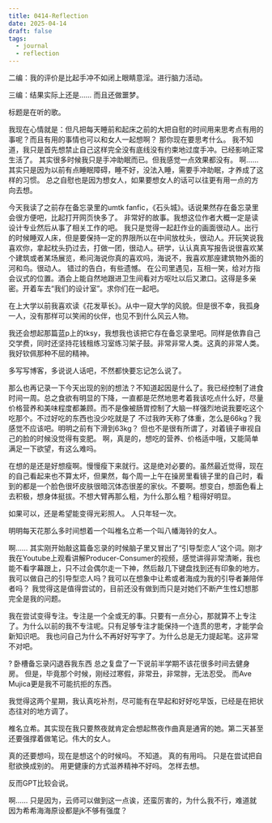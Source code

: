 ```yaml
---
title: 0414-Reflection
date: 2025-04-14
draft: false
tags:
  - journal
  - reflection
---
```

二编：我的评价是比起手冲不如闭上眼睛意淫。进行脑力活动。

三编：结果实际上还是…… 而且还做噩梦。  

标题是在听的歌。

<!--more-->

我现在心情就是：但凡把每天睡前和起床之前的大把自慰的时间用来思考点有用的事呢？而且有用的事情也可以和女人一起想啊？
那你现在要思考什么。
我不知道，我只是首先想禁止自己这样完全没有底线没有约束地过度手冲。已经影响正常生活了。
其实很多时候我只是手冲助眠而已。但我感觉一点效果都没有。
啊…… 其实只是因为以前有点睡眠障碍，睡不好，没法入睡，需要手冲助眠，才养成了这样的习惯。
总之自慰也是因为想女人，如果要想女人的话可以往更有用一点的方向去想。

今天我读了之前存在备忘录里的umtk fanfic，《石头城》。话说果然存在备忘录里会很方便吧，比起打开网页快多了。
非常好的故事。我想这位作者大概一定是读设计专业然后从事了相关工作的吧。
我只是觉得一起赶作业的画面很动人。出行的时候睡双人床，但是要保持一定的界限所以在中间放枕头，很动人。开玩笑说我喜欢你，拿起枕头扔过去，打做一团，很动人。研学，认认真真写报告说很喜欢某个建筑或者某场展览，希问海说你真的喜欢吗，海说不，我喜欢那座建筑物外面的河和鸟。很动人。
错过的告白，有些遗憾。
在公司里遇见，互相一笑，给对方指会议式的位置。酒会上能自然地跟进卫生间看对方呕吐以后又漱口。这得是多亲密。开着车去“我们的设计室”。求你们在一起吧。

在上大学以前我喜欢读《花发草长》。从中一窥大学的风貌。但是很不幸，我孤身一人，没有那样可以笑闹的伙伴，也见不到什么风云人物。

我还会想起那篇蓝p上的tksy，我想我也该把它存在备忘录里吧。同样是依靠自己交学费，同时还坚持花钱租练习室练习架子鼓。非常非常人类。这真的非常人类。我好钦佩那种不屈的精神。

多写写博客，多说说人话吧，不然都快要忘记怎么说了。

那么也再记录一下今天出现的别的想法？不知道起因是什么了。我已经控制了进食时间一周。总之食欲有明显的下降，一直都是茫然地思考着我该吃点什么好，尽量价格营养和美味程度都兼顾。而不是像被肠胃控制了大脑一样强烈地说我要吃这个吃那个。不过好吃的东西也没少吃就是了
不过我昨天称了体重，怎么是66kg？我感觉不应该吧。明明之前有下滑到63kg？ 但也不是很有所谓了，对着镜子审视自己的脸的时候没觉得有变肥。
啊，真是的，想吃的营养、价格适中哦，又能简单满足一下欲望，有这么难吗。

在想的是还是好想瘦啊。慢慢瘦下来就行。这是绝对必要的。虽然最近觉得，现在的自己看起来也不算太坏，但果然，每个周一上午在操房里看镜子里的自己时，看到的都是一个脸色很坏皮肤很暗沉体态很差的家伙。不要啊。想变白，想面色看上去积极，想身体挺拔。不想大臂再那么粗，为什么那么粗？粗得好明显。

如果可以，还是希望能变得光彩照人。
人只年轻一次。

明明每天花那么多时间想着一个叫椎名立希一个叫八幡海铃的女人。

啊…… 其实刚开始敲这篇备忘录的时候脑子里又冒出了“引导型恋人”这个词。刚才我在Youtube上观看讲解Producer-Consumer的视频，感觉讲得非常清晰，我也能不看字幕跟上，只不过会偶尔走一下神，然后敲几下键盘找到还有印象的地方。
我可以做自己的引导型恋人吗？我可以在想象中让希或者海成为我的引导者兼陪伴者吗？
我觉得这是值得尝试的，目前还没有做到而只是对她们不断产生性幻想那完全是我的问题。

我在尝试变得专注。专注是一个全或无的事。只要有一点分心，那就算不上专注了。为什么以前的我不专注呢。只有足够专注才能保持一个连贯的思考，才能学会新知识吧。
我也问自己为什么不再好好写字了。为什么总是无力提起笔。这非常不对吧。

?
卧槽备忘录闪退吞我东西
总之复盘了一下说前半学期不该花很多时间去健身房。
但是，毕竟那个时候，刚经过寒假，非常丑，非常胖，无法忍受。
而Ave Mujica更是我不可能抗拒的东西。

我觉得这两个星期，我认真吃补剂，尽可能有在早起和好好吃早饭，已经是在把状态往对的地方调了。

椎名立希。其实现在我只要熬夜就肯定会想起熬夜作曲真是通宵的她。第二天甚至还要强撑着做笔记。伟大的女人。

真的还要想吗，现在是想这个的时候吗。
不知道。
真的有用吗。
只是在尝试把自慰欲换成别的。
用更健康的方式滋养精神不好吗。
怎样去想。

反而GPT比较会说。

啊…… 只是因为，云师可以做到这一点诶，还蛮厉害的，为什么我不行，难道就因为希希海海原设都是jk不够有强度？